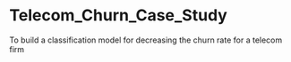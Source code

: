 # Telecom_Churn_Case_Study
To build a classification model for decreasing the churn rate for a telecom firm
